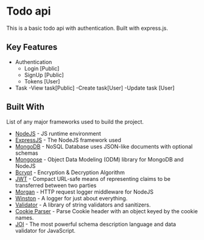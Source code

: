 # Todo api

This is a basic todo api with authentication. Built with express.js.

## Key Features

- Authentication
  - Login [Public]
  - SignUp [Public]
  - Tokens [User]
- Task
  -View task[Public]
  -Create task[User]
  -Update task [User]

## Built With

List of any major frameworks used to build the project.

- [NodeJS](https://nodejs.org/) - JS runtime environment
- [ExpressJS](https://expressjs.com/) - The NodeJS framework used
- [MongoDB](https://www.mongodb.com/) - NoSQL Database uses JSON-like documents with optional schemas
- [Mongoose](https://mongoosejs.com/) - Object Data Modeling (ODM) library for MongoDB and NodeJS
- [Bcrypt](https://www.npmjs.com/package/bcrypt) - Encryption & Decryption Algorithm
- [JWT](https://jwt.io/) - Compact URL-safe means of representing claims to be transferred between two parties
- [Morgan](https://www.npmjs.com/package/morgan) - HTTP request logger middleware for NodeJS
- [Winston](https://www.npmjs.com/package/winston) - A logger for just about everything.
- [Validator](https://www.npmjs.com/package/validator) - A library of string validators and sanitizers.
- [Cookie Parser](https://www.npmjs.com/package/cookie-parser) - Parse Cookie header with an object keyed by the cookie names.
- [JOI](https://www.npmjs.com/package/joi) - The most powerful schema description language and data validator for JavaScript.
